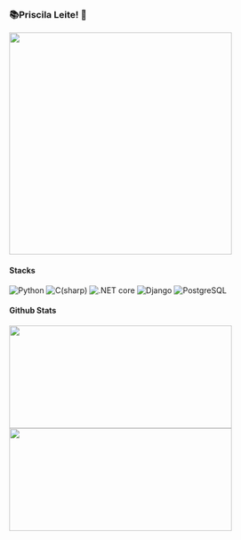
### 📚Priscila Leite! 🖖

 
<div> 
<img align="center" src="https://user-images.githubusercontent.com/109990443/219679111-2377f9f6-d336-4ea2-9e87-c0fcdbbafe68.gif" width="400px"/> 
<di>



#### Stacks
<p>
  <img alt="Python" src="https://img.shields.io/badge/Python-3776AB?style=for-the-badge&logo=python&logoColor=white"/>
  <img alt="C(sharp)" src="https://img.shields.io/badge/C(sharp)-3776AB?style=for-the-badge&logo=C(sharp)&logoColor=purple"/> 
  <img alt=".NET core" src="https://img.shields.io/badge/.NET(core)-3776AB?style=for-the-badge&logo=.NET(core)&logoColor=purple"/> 
  <img alt="Django" src="https://img.shields.io/badge/Django-092E20?style=for-the-badge&logo=django&logoColor=white"/>
  <img alt="PostgreSQL" src="https://img.shields.io/badge/PostgreSQL-316192?style=for-the-badge&logo=postgresql&logoColor=white"/>
<p>
 
 
 
 
 

 #### Github Stats
 <a href="#">
  <img src="https://github-readme-stats.vercel.app/api?username=pricileite&show_icons=true&count_private=true&theme=dracula" width="400px" height="185">
  <img src="https://github-readme-stats.vercel.app/api/top-langs/?username=pricileite&layout=compact&theme=dracula&hide=css,html,jupyter%20notebook" width="400px" height = "185">
 </a>
 
 
 
